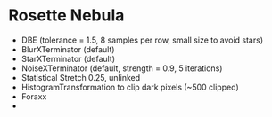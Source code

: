 # Rosette Nebula

* DBE (tolerance = 1.5, 8 samples per row, small size to avoid stars)
* BlurXTerminator (default)
* StarXTerminator (default)
* NoiseXTerminator (default, strength = 0.9, 5 iterations)
* Statistical Stretch 0.25, unlinked
* HistogramTransformation to clip dark pixels (~500 clipped)
* Foraxx
* 